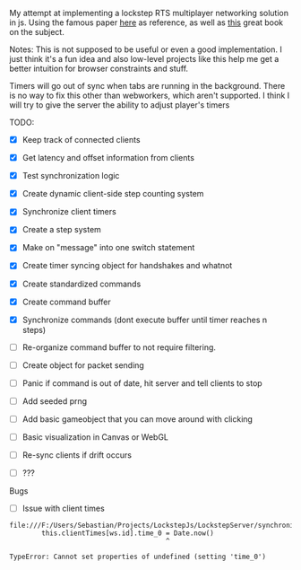 My attempt at implementing a lockstep RTS multiplayer networking solution in js. Using the famous paper [here](https://zoo.cs.yale.edu/classes/cs538/readings/papers/terrano_1500arch.pdf) as reference, as well as [this](https://www.amazon.com/Multiplayer-Game-Programming-Architecting-Networked/dp/0134034309) great book on the subject.

Notes: This is not supposed to be useful or even a good implementation. I just think it's a fun idea and also low-level projects like this help me get a better intuition for browser constraints and stuff.

Timers will go out of sync when tabs are running in the background. There is no way to fix this other than webworkers, which aren't supported. I think I will try to give the server the ability to adjust player's timers

TODO:

- [x] Keep track of connected clients
- [x] Get latency and offset information from clients
- [x] Test synchronization logic
- [x] Create dynamic client-side step counting system
- [x] Synchronize client timers
- [x] Create a step system
- [x] Make on "message" into one switch statement
- [x] Create timer syncing object for handshakes and whatnot

- [x] Create standardized commands
- [x] Create command buffer
- [x] Synchronize commands (dont execute buffer until timer reaches n steps)
- [ ] Re-organize command buffer to not require filtering. 
- [ ] Create object for packet sending
- [ ] Panic if command is out of date, hit server and tell clients to stop

- [ ] Add seeded prng
- [ ] Add basic gameobject that you can move around with clicking
- [ ] Basic visualization in Canvas or WebGL

- [ ] Re-sync clients if drift occurs
- [ ] ???

Bugs
- [ ] Issue with client times
```
file:///F:/Users/Sebastian/Projects/LockstepJs/LockstepServer/synchronizer.js:39
        this.clientTimes[ws.id].time_0 = Date.now()
                                       ^

TypeError: Cannot set properties of undefined (setting 'time_0')
```